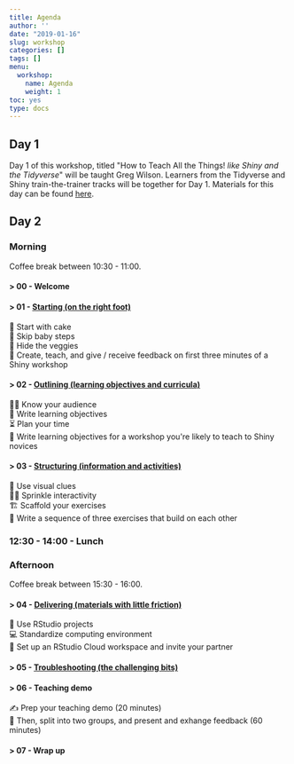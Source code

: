 ```yaml
---
title: Agenda
author: ''
date: "2019-01-16"
slug: workshop
categories: []
tags: []
menu:
  workshop:
    name: Agenda
    weight: 1
toc: yes
type: docs
---
```



## Day 1

Day 1 of this workshop, titled "How to Teach All the Things! *like Shiny and the Tidyverse*" will be taught Greg Wilson. Learners from the Tidyverse and Shiny train-the-trainer tracks will be together for Day 1. Materials for this day can be found [here](https://rstudio-education.github.io/teaching-workshop-2019-01/).

## Day 2

### Morning

Coffee break between 10:30 - 11:00.

#### > 00 - Welcome

#### > 01 - [Starting (on the right foot)](../../materials/01-starting/01-starting.pdf)

🍰 Start with cake  
👶 Skip baby steps  
🥦 Hide the veggies  
🚩 Create, teach, and give / receive feedback on first three minutes of a Shiny workshop

#### > 02 - [Outlining (learning objectives and curricula)](../../materials/02-outlining/02-outlining.pdf)

👩‍💻 Know your audience  
🎯 Write learning objectives  
⏳ Plan your time  
🚩 Write learning objectives for a workshop you're likely to teach to Shiny novices

#### > 03 - [Structuring (information and activities)](../../materials/03-scaffolding/03-structuring.pdf)

🎨 Use visual clues  
🏃‍♀ Sprinkle interactivity  
🏗 Scaffold your exercises  
🚩 Write a sequence of three exercises that build on each other

### 12:30 - 14:00 - Lunch

### Afternoon

Coffee break between 15:30 - 16:00.

#### > 04 - [Delivering (materials with little friction)](../../materials/04-delivering/04-delivering.pdf)

📂 Use RStudio projects  
💻 Standardize computing environment  
🚩 Set up an RStudio Cloud workspace and invite your partner

#### > 05 - [Troubleshooting (the challenging bits)](../../materials/05-troubleshooting/05-troubleshooting.pdf)

<!--
- Testing and debugging 
	- Writing a Shiny "reprex"
	- Using the reactlog
- Deployment options: how much you can realistically teach about them
- Making a performant Shiny app + where to find resources on this
-->

#### > 06 - Teaching demo

✍️ Prep your teaching demo (20 minutes)  
🎤 Then, split into two groups, and present and exhange feedback (60 minutes)  

#### > 07 - Wrap up
